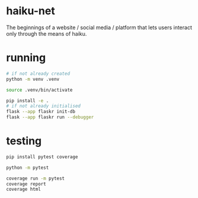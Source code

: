 # haiku-net

The beginnings of a website / social media / platform that lets users interact only through the means of haiku.

# running
```bash
# if not already created
python -m venv .venv

source .venv/bin/activate

pip install -e .
# if not already initialised
flask --app flaskr init-db
flask --app flaskr run --debugger
```

# testing
```bash
pip install pytest coverage

python -m pytest

coverage run -m pytest
coverage report
coverage html
```

